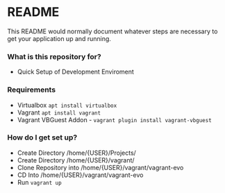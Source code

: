 # README #

This README would normally document whatever steps are necessary to get your application up and running.

### What is this repository for? ###

* Quick Setup of Development Enviroment

### Requirements ###
* Virtualbox `apt install virtualbox`
* Vagrant `apt install vagrant`
* Vagrant VBGuest Addon - `vagrant plugin install vagrant-vbguest`

### How do I get set up? ###

* Create Directory /home/{USER}/Projects/
* Create Directory /home/{USER}/vagrant/
* Clone Repository into /home/{USER}/vagrant/vagrant-evo
* CD Into  /home/{USER}/vagrant/vagrant-evo
* Run `vagrant up`